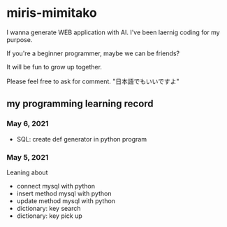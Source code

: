 # miris-mimitako
I wanna generate WEB application with AI.
I've been laernig coding for my purpose.

If you're a beginner programmer, maybe we can be friends?

It will be fun to grow up together.

Please feel free to ask for comment.
"日本語でもいいですよ"


## my programming learning record

### May 6, 2021
* SQL: create def generator in python program
### May 5, 2021
Leaning about
* connect mysql with python
* insert method mysql with python
* update method mysql with python
* dictionary: key search
* dictionary: key pick up

